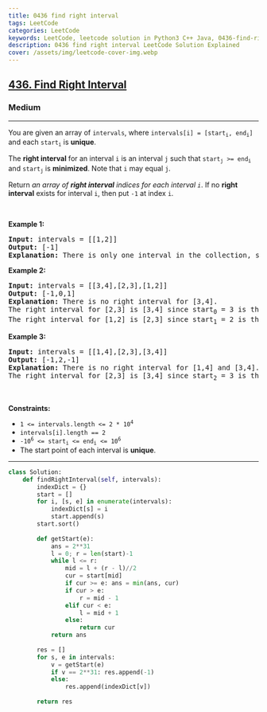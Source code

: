```yaml
---
title: 0436 find right interval
tags: LeetCode
categories: LeetCode
keywords: LeetCode, leetcode solution in Python3 C++ Java, 0436-find-right-interval solution
description: 0436 find right interval LeetCode Solution Explained
cover: /assets/img/leetcode-cover-img.webp
---
```





<h2><a href="https://leetcode.com/problems/find-right-interval/">436. Find Right Interval</a></h2><h3>Medium</h3><hr><div><p>You are given an array of <code>intervals</code>, where <code>intervals[i] = [start<sub>i</sub>, end<sub>i</sub>]</code> and each <code>start<sub>i</sub></code> is <strong>unique</strong>.</p>

<p>The <strong>right interval</strong> for an interval <code>i</code> is an interval <code>j</code> such that <code>start<sub>j</sub> &gt;= end<sub>i</sub></code> and <code>start<sub>j</sub></code> is <strong>minimized</strong>. Note that <code>i</code> may equal <code>j</code>.</p>

<p>Return <em>an array of <strong>right interval</strong> indices for each interval <code>i</code></em>. If no <strong>right interval</strong> exists for interval <code>i</code>, then put <code>-1</code> at index <code>i</code>.</p>

<p>&nbsp;</p>
<p><strong class="example">Example 1:</strong></p>

<pre><strong>Input:</strong> intervals = [[1,2]]
<strong>Output:</strong> [-1]
<strong>Explanation:</strong> There is only one interval in the collection, so it outputs -1.
</pre>

<p><strong class="example">Example 2:</strong></p>

<pre><strong>Input:</strong> intervals = [[3,4],[2,3],[1,2]]
<strong>Output:</strong> [-1,0,1]
<strong>Explanation:</strong> There is no right interval for [3,4].
The right interval for [2,3] is [3,4] since start<sub>0</sub> = 3 is the smallest start that is &gt;= end<sub>1</sub> = 3.
The right interval for [1,2] is [2,3] since start<sub>1</sub> = 2 is the smallest start that is &gt;= end<sub>2</sub> = 2.
</pre>

<p><strong class="example">Example 3:</strong></p>

<pre><strong>Input:</strong> intervals = [[1,4],[2,3],[3,4]]
<strong>Output:</strong> [-1,2,-1]
<strong>Explanation:</strong> There is no right interval for [1,4] and [3,4].
The right interval for [2,3] is [3,4] since start<sub>2</sub> = 3 is the smallest start that is &gt;= end<sub>1</sub> = 3.
</pre>

<p>&nbsp;</p>
<p><strong>Constraints:</strong></p>

<ul>
	<li><code>1 &lt;= intervals.length &lt;= 2 * 10<sup>4</sup></code></li>
	<li><code>intervals[i].length == 2</code></li>
	<li><code>-10<sup>6</sup> &lt;= start<sub>i</sub> &lt;= end<sub>i</sub> &lt;= 10<sup>6</sup></code></li>
	<li>The start point of each interval is <strong>unique</strong>.</li>
</ul>
</div>

---




```python
class Solution:
    def findRightInterval(self, intervals):
        indexDict = {}
        start = []
        for i, [s, e] in enumerate(intervals):
            indexDict[s] = i
            start.append(s)
        start.sort()
        
        def getStart(e):
            ans = 2**31
            l = 0; r = len(start)-1
            while l <= r:
                mid = l + (r - l)//2
                cur = start[mid]
                if cur >= e: ans = min(ans, cur)
                if cur > e:
                    r = mid - 1
                elif cur < e:
                    l = mid + 1
                else:
                    return cur
            return ans
        
        res = []
        for s, e in intervals:
            v = getStart(e)
            if v == 2**31: res.append(-1)
            else:
                res.append(indexDict[v])
        
        return res
```
